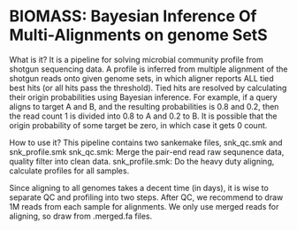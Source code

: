 # BIOMASS: Bayesian Inference Of Multi-Alignments on genome SetS

What is it?
It is a pipeline for solving microbial community profile from shotgun sequencing data.
A profile is inferred from multiple alignment of the shotgun reads onto given genome sets, in which aligner reports ALL tied best hits (or all hits pass the threshold).
Tied hits are resolved by calculating their origin probabilities using Bayesian inference.
For example, if a query aligns to target A and B, and the resulting probabilities is 0.8 and 0.2, then the read count 1 is divided into 0.8 to A and 0.2 to B.
It is possible that the origin probability of some target be zero, in which case it gets 0 count.

How to use it?
This pipeline contains two sankemake files, snk_qc.smk and snk_profile.smk
snk_qc.smk: Merge the pair-end read raw sequnence data, quality filter into clean data.
snk_profile.smk: Do the heavy duty aligning, calculate profiles for all samples.

Since aligning to all genomes takes a decent time (in days), it is wise to separate QC and profiling into two steps.
After QC, we recommend to draw 1M reads from each sample for alignments.
We only use merged reads for aligning, so draw from .merged.fa files.
